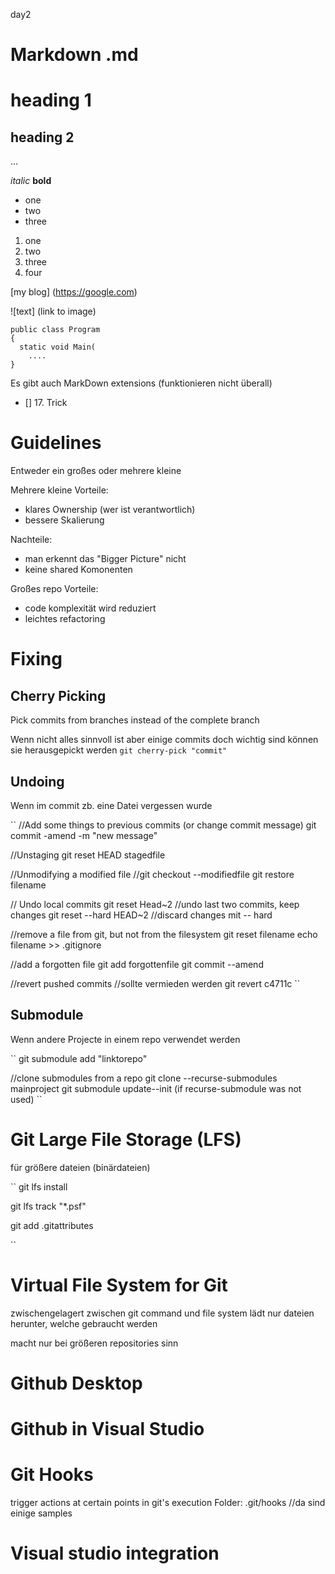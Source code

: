 
day2

# Markdown .md

# heading 1

## heading 2

...


*italic*
**bold**

* one
* two
* three

1. one
2. two
2. three
3. four

[my blog] (https://google.com)

![text] (link to image)

``` my CSharp code
public class Program
{
  static void Main(
    ....
}
```

Es gibt auch MarkDown extensions (funktionieren nicht überall)
- [] 17. Trick


# Guidelines

Entweder ein großes oder mehrere kleine

Mehrere kleine Vorteile:
- klares Ownership (wer ist verantwortlich)
- bessere Skalierung 

Nachteile:
- man erkennt das "Bigger Picture" nicht
- keine shared Komonenten

Großes repo Vorteile:
- code komplexität wird reduziert
- leichtes refactoring


# Fixing

## Cherry Picking

Pick commits from branches instead of the complete branch

Wenn nicht alles sinnvoll ist aber einige commits doch wichtig sind können sie herausgepickt werden
``
git cherry-pick "commit"
``


## Undoing
Wenn im commit zb. eine Datei vergessen wurde

``
//Add some things to previous commits (or change commit message)
git commit -amend -m "new message"

//Unstaging
git reset HEAD stagedfile

//Unmodifying a modified file
//git checkout --modifiedfile
git restore filename

// Undo local commits
git reset Head~2 //undo last two commits, keep changes
git reset --hard HEAD~2 //discard changes mit -- hard

//remove a file from git, but not from the filesystem
git reset filename
echo filename >> .gitignore

//add a forgotten file
git add forgottenfile
git commit --amend

//revert pushed commits           //sollte vermieden werden
git revert c4711c
``

## Submodule
Wenn andere Projecte in einem repo verwendet werden

``
git submodule add "linktorepo"


//clone submodules from a repo
git clone --recurse-submodules mainproject
git submodule update--init (if recurse-submodule was not used)
``

# Git Large File Storage (LFS)
für größere dateien (binärdateien)

``
git lfs install

git lfs track "*.psf"

git add .gitattributes

``

# Virtual File System for Git

zwischengelagert zwischen git command und file system 
lädt nur dateien herunter, welche gebraucht werden

macht nur bei größeren repositories sinn




# Github Desktop

# Github in Visual Studio





# Git Hooks
trigger actions at certain points in git's execution
Folder: .git/hooks  //da sind einige samples



# Visual studio integration

























































